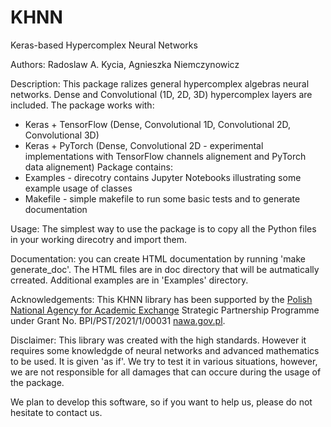 # KHNN
Keras-based Hypercomplex Neural Networks

Authors: Radoslaw A. Kycia, Agnieszka Niemczynowicz

Description: This package ralizes general hypercomplex algebras neural networks. Dense and Convolutional (1D, 2D, 3D) hypercomplex layers are included. The package works with:
- Keras + TensorFlow (Dense, Convolutional 1D, Convolutional 2D, Convolutional 3D)
- Keras + PyTorch (Dense, Convolutional 2D - experimental implementations with TensorFlow channels alignement and PyTorch data alignement)
Package contains:
- Examples - direcotry contains Jupyter Notebooks illustrating some example usage of classes
- Makefile - simple makefile to run some basic tests and to generate documentation


Usage: The simplest way to use the package is to copy all the Python files in your working direcotry and import them.

Documentation: you can create HTML documentation by running 'make generate_doc'. The HTML files are in doc directory that will be autmatically crreated. Additional examples are in 'Examples' directory.

Acknowledgements: This KHNN library has been supported by the [Polish National Agency for Academic Exchange](http://nawa.gov.pl/) Strategic Partnership Programme under Grant No. BPI/PST/2021/1/00031 [nawa.gov.pl](http://nawa.gov.pl/).

Disclaimer: This library was created with the high standards. However it requires some knowledgde of neural networks and advanced mathematics to be used. It is given 'as if'. We try to test it in various situations, however, we are not responsible for all damages that can occure during the usage of the package.

We plan to develop this software, so if you want to help us, please do not hesitate to contact us.

